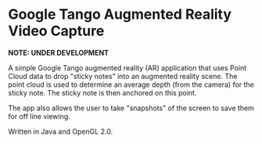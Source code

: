 # Google Tango Augmented Reality Video Capture

**NOTE:  UNDER DEVELOPMENT**

A simple Google Tango augmented reality (AR) application that uses Point Cloud data to drop "sticky notes" into an augmented reality scene.  The point cloud is used to determine an average depth (from the camera) for the sticky note.  The sticky note is then anchored on this point.

The app also allows the user to take "snapshots" of the screen to save them for off line viewing.

Written in Java and OpenGL 2.0.



